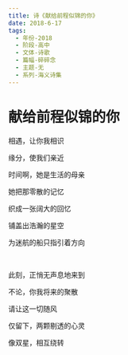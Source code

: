 ```yaml
---
title: 诗《献给前程似锦的你》
date: 2018-6-17
tags:
  - 年份-2018
  - 阶段-高中
  - 文体-诗歌
  - 篇幅-碎碎念
  - 主题-无
  - 系列-海义诗集
---
```


# 献给前程似锦的你

相遇，让你我相识

缘分，使我们亲近

时间啊，她是生活的母亲

她把那零散的记忆

织成一张阔大的回忆

铺盖出浩瀚的星空

为迷航的船只指引着方向

<br>

此刻，正悄无声息地来到

不论，你我将来的聚散

请让这一切随风

仅留下，两颗剔透的心灵

像双星，相互绕转
